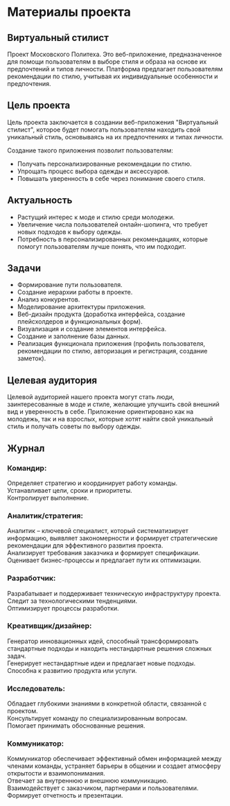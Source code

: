 # Материалы проекта

## Виртуальный стилист
Проект Московского Политеха. Это веб-приложение, предназначенное для помощи пользователям в выборе стиля и образа на основе их предпочтений и типов личности. Платформа предлагает пользователям рекомендации по стилю, учитывая их индивидуальные особенности и предпочтения.

## Цель проекта
Цель проекта заключается в создании веб-приложения "Виртуальный стилист", которое будет помогать пользователям находить свой уникальный стиль, основываясь на их предпочтениях и типах личности.

Создание такого приложения позволит пользователям:
- Получать персонализированные рекомендации по стилю.
- Упрощать процесс выбора одежды и аксессуаров.
- Повышать уверенность в себе через понимание своего стиля.

## Актуальность
- Растущий интерес к моде и стилю среди молодежи.
- Увеличение числа пользователей онлайн-шопинга, что требует новых подходов к выбору одежды.
- Потребность в персонализированных рекомендациях, которые помогут пользователям лучше понять, что им подходит.

## Задачи
- Формирование пути пользователя.
- Создание иерархии работы в проекте.
- Анализ конкурентов.
- Моделирование архитектуры приложения.
- Веб-дизайн продукта (доработка интерфейса, создание плейсхолдеров и функциональных форм).
- Визуализация и создание элементов интерфейса.
- Создание и заполнение базы данных.
- Реализация функционала приложения (профиль пользователя, рекомендации по стилю, авторизация и регистрация, создание заметок).

## Целевая аудитория
Целевой аудиторией нашего проекта могут стать люди, заинтересованные в моде и стиле, желающие улучшить свой внешний вид и уверенность в себе. Приложение ориентировано как на молодежь, так и на взрослых, которые хотят найти свой уникальный стиль и получать советы по выбору одежды.

## Журнал
### Командир:
Определяет стратегию и координирует работу команды.  
Устанавливает цели, сроки и приоритеты.  
Контролирует выполнение.

### Аналитик/стратегия:
Аналитик – ключевой специалист, который систематизирует информацию, выявляет закономерности и формирует стратегические рекомендации для эффективного развития проекта.  
Анализирует требования заказчика и формирует спецификации.  
Оценивает бизнес-процессы и предлагает пути их оптимизации.

### Разработчик:
Разрабатывает и поддерживает техническую инфраструктуру проекта.  
Следит за технологическими тенденциями.  
Оптимизирует процессы разработки.

### Креативщик/дизайнер:
Генератор инновационных идей, способный трансформировать стандартные подходы и находить нестандартные решения сложных задач.  
Генерирует нестандартные идеи и предлагает новые подходы.  
Способна к развитию продукта или услуги.

### Исследователь:
Обладает глубокими знаниями в конкретной области, связанной с проектом.  
Консультирует команду по специализированным вопросам.  
Помогает принимать обоснованные решения.

### Коммуникатор:
Коммуникатор обеспечивает эффективный обмен информацией между членами команды, устраняет барьеры в общении и создает атмосферу открытости и взаимопонимания.  
Отвечает за внутреннюю и внешнюю коммуникацию.  
Взаимодействует с заказчиком, партнерами и пользователями.  
Формирует отчетность и презентации.
